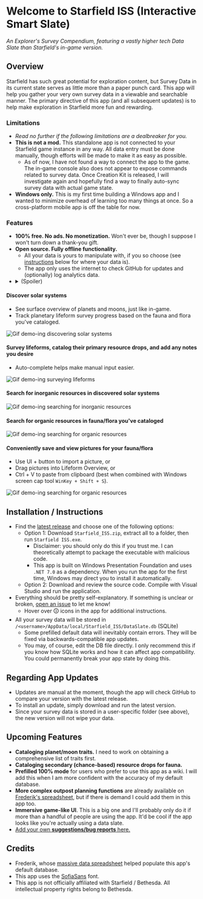 ﻿# Welcome to Starfield ISS (Interactive Smart Slate)
*An Explorer's Survey Compendium, featuring a vastly higher tech Data Slate than Starfield's in-game version.*

## Overview
Starfield has such great potential for exploration content, but Survey Data in its current state serves as little more than a paper punch card. This app will help you gather your very own survey data in a viewable and searchable manner. The primary directive of this app (and all subsequent updates) is to help make exploration in Starfield more fun and rewarding.

### Limitations
- *Read no further if the following limitations are a dealbreaker for you.*
- **This is not a mod.** This standalone app is not connected to your Starfield game instance in any way. All data entry must be done manually, though efforts will be made to make it as easy as possible. 
    - As of now, I have not found a way to connect the app to the game. The in-game console also does not appear to expose commands related to survey data. Once Creation Kit is released, I will investigate again and hopefully find a way to finally auto-sync survey data with actual game state.
- **Windows only.** This is my first time building a Windows app and I wanted to minimize overhead of learning too many things at once. So a cross-platform mobile app is off the table for now.

### Features
- **100% free. No ads. No monetization.** Won't ever be, though I suppose I won't turn down a thank-you gift.
- **Open source. Fully offline functionality.**
    - All your data is yours to manipulate with, if you so choose (see [instructions](#installation--instructions) below for where your data is).
    - The app only uses the internet to check GitHub for updates and (optionally) log analytics data.
- <details>
    <summary>(Spoiler)</summary>
    Preserve your survey data through any number of New Game+ runs!
</details>

#### Discover solar systems
- See surface overview of planets and moons, just like in-game.
- Track planetary lifeform survey progress based on the fauna and flora you've cataloged.  

![Gif demo-ing discovering solar systems](https://raw.githubusercontent.com/aquasarus/Starfield-Interactive-Smart-Slate/main/Gifs/discover-system.gif)

#### Survey lifeforms, catalog their primary resource drops, and add any notes you desire
- Auto-complete helps make manual input easier.

![Gif demo-ing surveying lifeforms](https://raw.githubusercontent.com/aquasarus/Starfield-Interactive-Smart-Slate/main/Gifs/add-lifeform-2.gif)

#### Search for inorganic resources in discovered solar systems

![Gif demo-ing searching for inorganic resources](https://raw.githubusercontent.com/aquasarus/Starfield-Interactive-Smart-Slate/main/Gifs/inorganic-resource-search.gif)

#### Search for organic resources in fauna/flora you've cataloged

![Gif demo-ing searching for organic resources](https://raw.githubusercontent.com/aquasarus/Starfield-Interactive-Smart-Slate/main/Gifs/organic-resource-search-2.gif)

#### Conveniently save and view pictures for your fauna/flora
- Use UI + button to import a picture, or
- Drag pictures into Lifeform Overview, or
- Ctrl + V to paste from clipboard (best when combined with Windows screen cap tool `WinKey + Shift + S`).

![Gif demo-ing searching for organic resources](https://raw.githubusercontent.com/aquasarus/Starfield-Interactive-Smart-Slate/main/Gifs/browse-pictures.gif)

## Installation / Instructions
- Find the [latest release](https://github.com/aquasarus/Starfield-Interactive-Smart-Slate/releases) and choose one of the following options:
    - Option 1: Download `Starfield_ISS.zip`, extract all to a folder, then run `Starfield ISS.exe`.
	    - Disclaimer: you should only do this if you trust me. I can theoretically attempt to package the executable with malicious code.
		- This app is built on Windows Presentation Foundation and uses `.NET 7.0` as a dependency. When you run the app for the first time, Windows may direct you to install it automatically.
    - Option 2: Download and review the source code. Compile with Visual Studio and run the application.
- Everything should be pretty self-explanatory. If something is unclear or broken, [open an issue](https://github.com/aquasarus/Starfield-Interactive-Smart-Slate/issues) to let me know!
    - Hover over 🛈 icons in the app for additional instructions.
- All your survey data will be stored in `/<username>/AppData/local/Starfield_ISS/DataSlate.db` (SQLite)
    - Some prefilled default data will inevitably contain errors. They will be fixed via backwards-compatible app updates.
    - You may, of course, edit the DB file directly. I only recommend this if you know how SQLite works and how it can affect app compatibility. You could permanently break your app state by doing this.

## Regarding App Updates
- Updates are manual at the moment, though the app will check GitHub to compare your version with the latest release.
- To install an update, simply download and run the latest version.
- Since your survey data is stored in a user-specific folder (see above), the new version will not wipe your data.

## Upcoming Features
- **Cataloging planet/moon traits.** I need to work on obtaining a comprehensive list of traits first.
- **Cataloging secondary (chance-based) resource drops for fauna.**
- **Prefilled 100% mode** for users who prefer to use this app as a wiki. I will add this when I am more confident with the accuracy of my default database.
- **More complex outpost planning functions** are already available on [Frederik's spreadsheet](https://www.reddit.com/r/Starfield/comments/16g54cy/starfield_complete_list_of_resources_for_every/), but if there is demand I could add them in this app too.
- **Immersive game-like UI**. This is a big one and I'll probably only do it if more than a handful of people are using the app. It'd be cool if the app looks like you're actually using a data slate.
- [Add your own **suggestions/bug reports** here.](https://github.com/aquasarus/Starfield-Interactive-Smart-Slate/issues)

## Credits
- Frederik, whose [massive data spreadsheet](https://www.reddit.com/r/Starfield/comments/16g54cy/starfield_complete_list_of_resources_for_every/) helped populate this app's default database.
- This app uses the [SofiaSans](https://fonts.google.com/specimen/Sofia+Sans) font.
- This app is not officially affiliated with Starfield / Bethesda. All intellectual property rights belong to Bethesda.